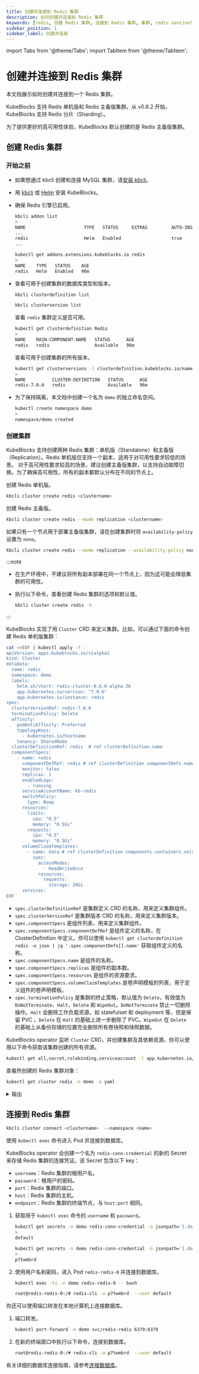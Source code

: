```yaml
---
title: 创建并连接到 Redis 集群
description: 如何创建并连接到 Redis 集群
keywords: [redis, 创建 Redis 集群, 连接到 Redis 集群, 集群, redis sentinel]
sidebar_position: 1
sidebar_label: 创建并连接
---
```


import Tabs from '@theme/Tabs';
import TabItem from '@theme/TabItem';

# 创建并连接到 Redis 集群

本文档展示如何创建并连接到一个 Redis 集群。

KubeBlocks 支持 Redis 单机版和 Redis 主备版集群。从 v0.8.2 开始，KubeBlocks 支持 Redis 分片（Sharding）。

为了提供更好的高可用性体验，KubeBlocks 默认创建的是 Redis 主备版集群。

## 创建 Redis 集群

### 开始之前

* 如果想通过 kbcli 创建和连接 MySQL 集群，请[安装 kbcli](./../../installation/install-with-kbcli/install-kbcli.md)。
* 用 [kbcli](./../../installation/install-with-kbcli/install-kubeblocks-with-kbcli.md) 或 [Helm](./../../installation/install-with-helm/install-kubeblocks-with-helm.md) 安装 KubeBlocks。
* 确保 Redis 引擎已启用。
  
  <Tabs>

  <TabItem value="kbcli" label="kbcli" default>
  
  ```bash
  kbcli addon list
  >
  NAME                      TYPE   STATUS     EXTRAS         AUTO-INSTALL   INSTALLABLE-SELECTOR
  ...
  redis                     Helm   Enabled                   true
  ...
  ```

  </TabItem>

  <TabItem value="kubectl" label="kubectl">

  ```bash
  kubectl get addons.extensions.kubeblocks.io redis
  >            
  NAME    TYPE   STATUS    AGE
  redis   Helm   Enabled   96m
  ```

  </TabItem>

  </Tabs>

* 查看可用于创建集群的数据库类型和版本。

  <Tabs>

  <TabItem value="kbcli" label="kbcli" default>

  ```bash
  kbcli clusterdefinition list

  kbcli clusterversion list
  ```

  </TabItem>

  <TabItem value="kubectl" label="kubectl">

  查看 `redis` 集群定义是否可用。

  ```bash
  kubectl get clusterdefinition Redis
  >
  NAME    MAIN-COMPONENT-NAME   STATUS      AGE
  redis   redis                 Available   96m
  ```

  查看可用于创建集群的所有版本。

  ```bash
  kubectl get clusterversions -l clusterdefinition.kubeblocks.io/name=redis
  >
  NAME          CLUSTER-DEFINITION   STATUS      AGE
  redis-7.0.6   redis                Available   96m
  ```

  </TabItem>
  </Tabs>

* 为了保持隔离，本文档中创建一个名为 `demo` 的独立命名空间。

  ```bash
  kubectl create namespace demo
  >
  namespace/demo created
  ```

### 创建集群

KubeBlocks 支持创建两种 Redis 集群：单机版（Standalone）和主备版（Replication）。Redis 单机版仅支持一个副本，适用于对可用性要求较低的场景。 对于高可用性要求较高的场景，建议创建主备版集群，以支持自动故障切换。为了确保高可用性，所有的副本都默认分布在不同的节点上。

<Tabs>

<TabItem value="kbcli" label="kbcli" default>

创建 Redis 单机版。

```bash
kbcli cluster create redis <clustername>
```

创建 Redis 主备版。

```bash
kbcli cluster create redis --mode replication <clustername>
```

如果只有一个节点用于部署主备版集群，请在创建集群时将 `availability-policy` 设置为 `none`。

```bash
kbcli cluster create redis --mode replication --availability-policy none <clustername>
```

:::note

* 在生产环境中，不建议将所有副本部署在同一个节点上，因为这可能会降低集群的可用性。
* 执行以下命令，查看创建 Redis 集群的选项和默认值。
  
  ```bash
  kbcli cluster create redis -h
  ```

:::

</TabItem>

<TabItem value="kubectl" label="kubectl">

KubeBlocks 实现了用 `Cluster` CRD 来定义集群。比如，可以通过下面的命令创建 Redis 单机版集群：

  ```bash
  cat <<EOF | kubectl apply -f -
  apiVersion: apps.kubeblocks.io/v1alpha1
  kind: Cluster
  metadata:
    name: redis
    namespace: demo
    labels: 
      helm.sh/chart: redis-cluster-0.6.0-alpha.36
      app.kubernetes.io/version: "7.0.6"
      app.kubernetes.io/instance: redis
  spec:
    clusterVersionRef: redis-7.0.6
    terminationPolicy: Delete  
    affinity:
      podAntiAffinity: Preferred
      topologyKeys:
        - kubernetes.io/hostname
      tenancy: SharedNode
    clusterDefinitionRef: redis  # ref clusterDefinition.name
    componentSpecs:
      - name: redis
        componentDefRef: redis # ref clusterDefinition componentDefs.name      
        monitor: false      
        replicas: 1
        enabledLogs:
          - running
        serviceAccountName: kb-redis
        switchPolicy:
          type: Noop      
        resources:
          limits:
            cpu: "0.5"
            memory: "0.5Gi"
          requests:
            cpu: "0.5"
            memory: "0.5Gi"      
        volumeClaimTemplates:
          - name: data # ref clusterDefinition components.containers.volumeMounts.name
            spec:
              accessModes:
                - ReadWriteOnce
              resources:
                requests:
                  storage: 20Gi      
        services:
  EOF
  ```

* `spec.clusterDefinitionRef` 是集群定义 CRD 的名称，用来定义集群组件。
* `spec.clusterVersionRef` 是集群版本 CRD 的名称，用来定义集群版本。
* `spec.componentSpecs` 是组件列表，用来定义集群组件。
* `spec.componentSpecs.componentDefRef` 是组件定义的名称，在 ClusterDefinition 中定义。你可以使用 `kubectl get clusterdefinition redis -o json | jq '.spec.componentDefs[].name'` 获取组件定义的名称。
* `spec.componentSpecs.name` 是组件的名称。
* `spec.componentSpecs.replicas` 是组件的副本数。
* `spec.componentSpecs.resources` 是组件的资源要求。
* `spec.componentSpecs.volumeClaimTemplates` 是卷声明模板的列表，用于定义组件的卷声明模板。
* `spec.terminationPolicy` 是集群的终止策略，默认值为 `Delete`，有效值为 `DoNotTerminate`、`Halt`、`Delete` 和 `WipeOut`。`DoNotTerminate` 禁止一切删除操作。`Halt` 会删除工作负载资源，如 statefulset 和 deployment 等，但是保留 PVC 。`Delete` 在 `Halt` 的基础上进一步删除了 PVC。`WipeOut` 在 `Delete` 的基础上从备份存储的位置完全删除所有卷快照和快照数据。

KubeBlocks operator 监听 `Cluster` CRD，并创建集群及其依赖资源。你可以使用以下命令获取该集群创建的所有资源。

```bash
kubectl get all,secret,rolebinding,serviceaccount -l app.kubernetes.io/instance=redis -n demo
```

查看所创建的 Redis 集群对象：

```bash
kubectl get cluster redis -n demo -o yaml
```

<details>

<summary>输出</summary>

```yaml
apiVersion: apps.kubeblocks.io/v1alpha1
kind: Cluster
metadata:
  annotations:
    kubectl.kubernetes.io/last-applied-configuration: |
      {"apiVersion":"apps.kubeblocks.io/v1alpha1","kind":"Cluster","metadata":{"annotations":{},"labels":{"app.kubernetes.io/instance":"redis","app.kubernetes.io/version":"7.0.6","helm.sh/chart":"redis-cluster-0.6.0-alpha.36"},"name":"redis","namespace":"demo"},"spec":{"affinity":{"podAntiAffinity":"Preferred","tenancy":"SharedNode","topologyKeys":["kubernetes.io/hostname"]},"clusterDefinitionRef":"redis","clusterVersionRef":"redis-7.0.6","componentSpecs":[{"componentDefRef":"redis","enabledLogs":["running"],"monitor":false,"name":"redis","replicas":1,"resources":{"limits":{"cpu":"0.5","memory":"0.5Gi"},"requests":{"cpu":"0.5","memory":"0.5Gi"}},"serviceAccountName":"kb-redis","services":null,"switchPolicy":{"type":"Noop"},"volumeClaimTemplates":[{"name":"data","spec":{"accessModes":["ReadWriteOnce"],"resources":{"requests":{"storage":"20Gi"}}}}]}],"terminationPolicy":"Delete"}}
  creationTimestamp: "2023-07-19T08:33:48Z"
  finalizers:
  - cluster.kubeblocks.io/finalizer
  generation: 1
  labels:
    app.kubernetes.io/instance: redis
    app.kubernetes.io/version: 7.0.6
    clusterdefinition.kubeblocks.io/name: redis
    clusterversion.kubeblocks.io/name: redis-7.0.6
    helm.sh/chart: redis-cluster-0.6.0-alpha.36
  name: redis
  namespace: demo
  resourceVersion: "12967"
  uid: 25ae9193-60ae-4521-88eb-70ea4c3d97ef
spec:
  affinity:
    podAntiAffinity: Preferred
    tenancy: SharedNode
    topologyKeys:
    - kubernetes.io/hostname
  clusterDefinitionRef: redis
  clusterVersionRef: redis-7.0.6
  componentSpecs:
  - componentDefRef: redis
    enabledLogs:
    - running
    monitor: false
    name: redis
    noCreatePDB: false
    replicas: 1
    resources:
      limits:
        cpu: "0.5"
        memory: 0.5Gi
      requests:
        cpu: "0.5"
        memory: 0.5Gi
    serviceAccountName: kb-redis
    switchPolicy:
      type: Noop
    volumeClaimTemplates:
    - name: data
      spec:
        accessModes:
        - ReadWriteOnce
        resources:
          requests:
            storage: 20Gi
  terminationPolicy: Delete
status:
  clusterDefGeneration: 2
  components:
    redis:
      phase: Running
      podsReady: true
      podsReadyTime: "2023-07-19T08:34:34Z"
      replicationSetStatus:
        primary:
          pod: redis-redis-0
  conditions:
  - lastTransitionTime: "2023-07-19T08:33:48Z"
    message: 'The operator has started the provisioning of Cluster: redis'
    observedGeneration: 1
    reason: PreCheckSucceed
    status: "True"
    type: ProvisioningStarted
  - lastTransitionTime: "2023-07-19T08:33:48Z"
    message: Successfully applied for resources
    observedGeneration: 1
    reason: ApplyResourcesSucceed
    status: "True"
    type: ApplyResources
  - lastTransitionTime: "2023-07-19T08:34:34Z"
    message: all pods of components are ready, waiting for the probe detection successful
    reason: AllReplicasReady
    status: "True"
    type: ReplicasReady
  - lastTransitionTime: "2023-07-19T08:34:34Z"
    message: 'Cluster: redis is ready, current phase is Running'
    reason: ClusterReady
    status: "True"
    type: Ready
  observedGeneration: 1
  phase: Running
```

</details>

</TabItem>

</Tabs>

## 连接到 Redis 集群

<Tabs>

<TabItem value="kbcli" label="kbcli" default>

```bash
kbcli cluster connect <clustername>  --namespace <name>
```

</TabItem>

<TabItem value="kubectl" label="kubectl">

使用 `kubectl exec` 命令进入 Pod 并连接到数据库。

KubeBlocks operator 会创建一个名为 `redis-conn-credential` 的新的 Secret 来存储 Redis 集群的连接凭证。该 Secret 包含以下 key：

* `username`：Redis 集群的根用户名。
* `password`：根用户的密码。
* `port`：Redis 集群的端口。
* `host`：Redis 集群的主机。
* `endpoint`：Redis 集群的终端节点，与 `host:port` 相同。

1. 获取用于 `kubectl exec` 命令的 `username` 和 `password`。
   
   ```bash
   kubectl get secrets -n demo redis-conn-credential -o jsonpath='{.data.\username}' | base64 -d
   >
   default

   kubectl get secrets -n demo redis-conn-credential -o jsonpath='{.data.\password}' | base64 -d
   >
   p7twmbrd
   ```

2. 使用用户名和密码，进入 Pod `redis-redis-0` 并连接到数据库。
   
   ```bash
   kubectl exec -ti -n demo redis-redis-0 -- bash

   root@redis-redis-0:/# redis-cli -a p7twmbrd  --user default
   ```

</TabItem>

<TabItem value="port-forward" label="port-forward">

你还可以使用端口转发在本地计算机上连接数据库。

1. 端口转发。
  
   ```bash
   kubectl port-forward -n demo svc/redis-redis 6379:6379
   ```

2. 在新的终端窗口中执行以下命令，连接到数据库。

   ```bash
   root@redis-redis-0:/# redis-cli -a p7twmbrd  --user default
   ```

</TabItem>

</Tabs>

有关详细的数据库连接指南，请参考[连接数据库](./../../create-and-connect-databases/overview-on-connect-databases.md)。